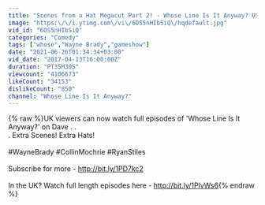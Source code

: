 ```yaml
---
title: "Scenes from a Hat Megacut Part 2! - Whose Line Is It Anyway? US"
image: "https:\/\/i.ytimg.com\/vi\/6OS5nHIbSiQ\/hqdefault.jpg"
vid_id: "6OS5nHIbSiQ"
categories: "Comedy"
tags: ["whose","Wayne Brady","gameshow"]
date: "2021-06-26T01:34:34+03:00"
vid_date: "2017-04-13T16:00:00Z"
duration: "PT35M30S"
viewcount: "4106673"
likeCount: "34153"
dislikeCount: "850"
channel: "Whose Line Is It Anyway?"
---
```

{% raw %}UK viewers can now watch full episodes of 'Whose Line Is It Anyway?' on Dave                                                                                                               . .<br />. Extra Scenes! Extra Hats!<br /><br />#WayneBrady #CollinMochrie #RyanStiles<br /><br />Subscribe for more - <a rel="nofollow" target="blank" href="http://bit.ly/1PD7kc2">http://bit.ly/1PD7kc2</a><br /><br />In the UK? Watch full length episodes here - <a rel="nofollow" target="blank" href="http://bit.ly/1PlvWs6">http://bit.ly/1PlvWs6</a>{% endraw %}
